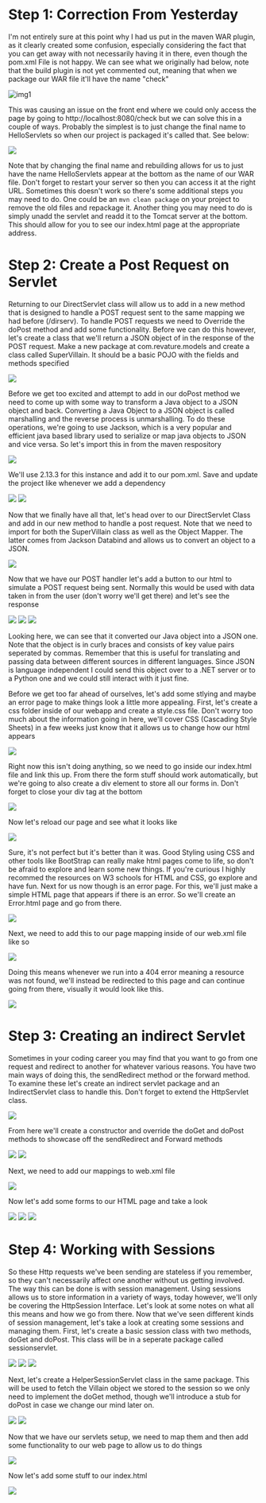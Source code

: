 # Step 1: Correction From Yesterday

I'm not entirely sure at this point why I had us put in the maven WAR plugin, as it clearly created some confusion, especially considering the fact that you can get away with not necessarily having it in there, even though the pom.xml File is not happy. We can see what we originally had below, note that the build plugin is not yet commented out, meaning that when we package our WAR file it'll have the name "check"

![img1](../images/img1.png)

This was causing an issue on the front end where we could only access the page by going to http://localhost:8080/check but we can solve this in a couple of ways. Probably the simplest is to just change the final name to HelloServlets so when our project is packaged it's called that. See below:

<img src = "../images/img2.png" >

Note that by changing the final name and rebuilding allows for us to just have the name HelloServlets appear at the bottom as the name of our WAR file. Don't forget to restart your server so then you can access it at the right URL. Sometimes this doesn't work so there's some additional steps you may need to do. One could be an `mvn clean package` on your project to remove the old files and repackage it. Another thing you may need to do is simply unadd the servlet and readd it to the Tomcat server at the bottom. This should allow for you to see our index.html page at the appropriate address.

# Step 2: Create a Post Request on Servlet

Returning to our DirectServlet class will allow us to add in a new method that is designed to handle a POST request sent to the same mapping we had before (/dirserv). To handle POST requests we need to Override the doPost method and add some functionality. Before we can do this however, let's create a class that we'll return a JSON object of in the response of the POST request. Make a new package at com.revature.models and create a class called SuperVillain. It should be a basic POJO with the fields and methods specified

<img src = "../images/img3.png" >

Before we get too excited and attempt to add in our doPost method we need to come up with some way to transform a Java object to a JSON object and back. Converting a Java Object to a JSON object is called marshalling and the reverse process is unmarshalling. To do these operations, we're going to use Jackson, which is a very popular and efficient java based library used to serialize or map java objects to JSON and vice versa. So let's import this in from the maven respository

<img src = "../images/img4.png" >

We'll use 2.13.3 for this instance and add it to our pom.xml. Save and update the project like whenever we add a dependency

<img src = "../images/img5.png" >

<img src = "../images/img6.png" >

Now that we finally have all that, let's head over to our DirectServlet Class and add in our new method to handle a post request. Note that we need to import for both the SuperVillain class as well as the Object Mapper. The latter comes from Jackson Databind and allows us to convert an object to a JSON.

<img src = "../images/img7.png" >

Now that we have our POST handler let's add a button to our html to simulate a POST request being sent. Normally this would be used with data taken in from the user (don't worry we'll get there) and let's see the response

<img src = "../images/img8.png" >

<img src = "../images/img9.png" >

<img src = "../images/img10.png" >

Looking here, we can see that it converted our Java object into a JSON one. Note that the object is in curly braces and consists of key value pairs seperated by commas. Remember that this is useful for translating and passing data between different sources in different languages. Since JSON is language independent I could send this object over to a .NET server or to a Python one and we could still interact with it just fine.

Before we get too far ahead of ourselves, let's add some stlying and maybe an error page to make things look a little more appealing. First, let's create a css folder inside of our webapp and create a style.css file. Don't worry too much about the information going in here, we'll cover CSS (Cascading Style Sheets) in a few weeks just know that it allows us to change how our html appears

<img src = "../images/img11.png" >

Right now this isn't doing anything, so we need to go inside our index.html file and link this up. From there the form stuff should work automatically, but we're going to also create a div element to store all our forms in. Don't forget to close your div tag at the bottom

<img src = "../images/img12.png" >

Now let's reload our page and see what it looks like

<img src = "../images/img13.png" >

Sure, it's not perfect but it's better than it was. Good Styling using CSS and other tools like BootStrap can really make html pages come to life, so don't be afraid to explore and learn some new things. If you're curious I highly recommed the resources on W3 schools for HTML and CSS, go explore and have fun. Next for us now though is an error page. For this, we'll just make a simple HTML page that appears if there is an error. So we'll create an Error.html page and go from there. 

<img src = "../images/img14.png" >

Next, we need to add this to our page mapping inside of our web.xml file like so

<img src = "../images/img15.png" >

Doing this means whenever we run into a 404 error meaning a resource was not found, we'll instead be redirected to this page and can continue going from there, visually it would look like this.

<img src = "../images/img16.png" >

# Step 3: Creating an indirect Servlet
Sometimes in your coding career you may find that you want to go from one request and redirect to another for whatever various reasons. You have two main ways of doing this, the sendRedirect method or the forward method. To examine these let's create an indirect servlet package and an IndirectServlet class to handle this. Don't forget to extend the HttpServlet class.

<img src = "../images/img17.png" >

From here we'll create a constructor and override the doGet and doPost methods to showcase off the sendRedirect and Forward methods

<img src = "../images/img18.png" >

<img src = "../images/img19.png" >

Next, we need to add our mappings to web.xml file

<img src = "../images/img20.png" >

Now let's add some forms to our HTML page and take a look

<img src = "../images/img21.png" >

<img src = "../images/img22.png" >

<img src = "../images/img23.png" >

# Step 4: Working with Sessions

So these Http requests we've been sending are stateless if you remember, so they can't necessarily affect one another without us getting involved. The way this can be done is with session management. Using sessions allows us to store information in a variety of ways, today however, we'll only be covering the HttpSession Interface. Let's look at some notes on what all this means and how we go from there. Now that we've seen different kinds of session management, let's take a look at creating some sessions and managing them. First, let's create a basic session class with two methods, doGet and doPost. This class will be in a seperate package called sessionservlet. 

<img src = "../images/img24.png" >

<img src = "../images/img25.png" >

<img src = "../images/img26.png" >


Next, let's create a HelperSessionServlet class in the same package. This will be used to fetch the Villain object we stored to the session so we only need to implement the doGet method, though we'll introduce a stub for doPost in case we change our mind later on.

<img src = "../images/img27.png" >

<img src = "../images/img28.png" >

Now that we have our servlets setup, we need to map them and then add some functionality to our web page to allow us to do things

<img src = "../images/img29.png" >

Now let's add some stuff to our index.html

<img src = "../images/img30.png" >

